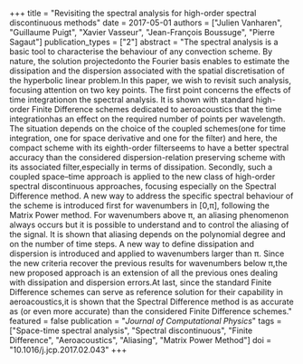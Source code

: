 +++
title = "Revisiting the spectral analysis for high-order spectral discontinuous methods"
date = 2017-05-01
authors = ["Julien Vanharen", "Guillaume Puigt", "Xavier Vasseur", "Jean-François Boussuge", "Pierre Sagaut"]
publication_types = ["2"]
abstract = "The spectral analysis is a basic tool to characterise the behaviour of any convection scheme. By nature, the solution projectedonto the Fourier basis enables to estimate the dissipation and the dispersion associated with the spatial discretisation of the hyperbolic linear problem.In this paper, we wish to revisit such analysis, focusing attention on two key points. The first point concerns the effects of time integrationon the spectral analysis. It is shown with standard high-order Finite Difference schemes dedicated to aeroacoustics that the time integrationhas an effect on the required number of points per wavelength. The situation depends on the choice of the coupled schemes(one for time integration, one for space derivative and one for the filter) and here, the compact scheme with its eighth-order filterseems to have a better spectral accuracy than the considered dispersion-relation preserving scheme with its associated filter,especially in terms of dissipation. Secondly, such a coupled space–time approach is applied to the new class of high-order spectral discontinuous approaches, focusing especially on the Spectral Difference method. A new way to address the specific spectral behaviour of the scheme is introduced first for wavenumbers in [0,π], following the Matrix Power method. For wavenumbers above π, an aliasing phenomenon always occurs but it is possible to understand and to control the aliasing of the signal. It is shown that aliasing depends on the polynomial degree and on the number of time steps. A new way to define dissipation and dispersion is introduced and applied to wavenumbers larger than π. Since the new criteria recover the previous results for wavenumbers below π,the new proposed approach is an extension of all the previous ones dealing with dissipation and dispersion errors.At last, since the standard Finite Difference schemes can serve as reference solution for their capability in aeroacoustics,it is shown that the Spectral Difference method is as accurate as (or even more accurate) than the considered Finite Difference schemes."
featured = false
publication = "*Journal of Computational Physics*"
tags = ["Space-time spectral analysis", "Spectral discontinuous", "Finite Difference", "Aeroacoustics", "Aliasing", "Matrix Power Method"]
doi = "10.1016/j.jcp.2017.02.043"
+++

